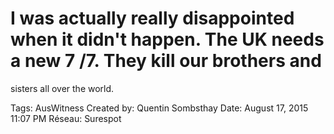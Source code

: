 # I was actually really disappointed when it didn't happen. The UK needs a new 7 /7. They kill our brothers and
sisters all over the world.

Tags: AusWitness
Created by: Quentin Sombsthay
Date: August 17, 2015 11:07 PM
Réseau: Surespot